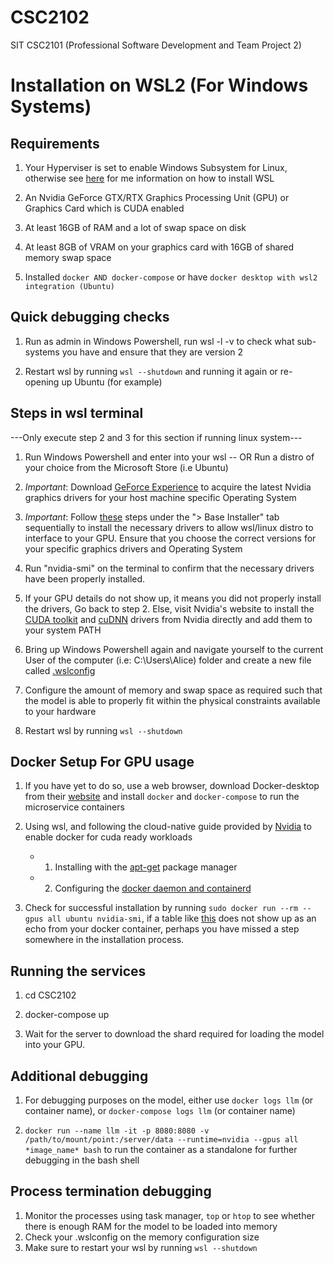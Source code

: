 # CSC2102
SIT CSC2101 (Professional Software Development and Team Project 2)

# Installation on WSL2 (For Windows Systems)

## Requirements
1. Your Hyperviser is set to enable Windows Subsystem for Linux, otherwise see [here](https://learn.microsoft.com/en-us/windows/wsl/install) for me information on how to install WSL

2. An Nvidia GeForce GTX/RTX Graphics Processing Unit (GPU) or Graphics Card which is CUDA enabled

3. At least 16GB of RAM and a lot of swap space on disk

4. At least 8GB of VRAM on your graphics card with 16GB of shared memory swap space

5. Installed ```docker AND docker-compose``` or have ```docker desktop with wsl2 integration (Ubuntu)```

## Quick debugging checks
1. Run as admin in Windows Powershell, run wsl -l -v to check what sub-systems you have and ensure that they are version 2

2. Restart wsl by running ```wsl --shutdown``` and running it again or re-opening up Ubuntu (for example)


## Steps in wsl terminal
---Only execute step 2 and 3 for this section if running linux system---
1. Run Windows Powershell and enter into your wsl -- OR Run a distro of your choice from the Microsoft Store (i.e Ubuntu)

2. *Important*: Download [GeForce Experience](https://www.nvidia.com/en-sg/geforce/geforce-experience/download/) to acquire the latest Nvidia graphics drivers for your host machine specific Operating System

3. *Important*: Follow [these](https://developer.nvidia.com/cuda-downloads?target_os=Linux&target_arch=x86_64&Distribution=WSL-Ubuntu&target_version=2.0&target_type=deb_local) steps under the "> Base Installer" tab sequentially to install the necessary drivers to allow wsl/linux distro to interface to your GPU. Ensure that you choose the correct versions for your specific graphics drivers and Operating System

4. Run "nvidia-smi" on the terminal to confirm that the necessary drivers have been properly installed.

5. If your GPU details do not show up, it means you did not properly install the drivers, Go back to step 2. Else, visit Nvidia's website to install the [CUDA toolkit](https://developer.nvidia.com/cuda-downloads) and [cuDNN](https://developer.nvidia.com/cudnn) drivers from Nvidia directly and add them to your system PATH

6. Bring up Windows Powershell again and navigate yourself to the current User of the computer (i.e: C:\Users\Alice) folder and create a new file called [.wslconfig](./images/wslconfig_file.PNG)

7. Configure the amount of memory and swap space as required such that the model is able to properly fit within the physical constraints available to your hardware

8. Restart wsl by running ```wsl --shutdown```

## Docker Setup For GPU usage

1. If you have yet to do so, use a web browser, download Docker-desktop from their [website](https://www.docker.com/products/docker-desktop/) and install ```docker``` and ```docker-compose``` to run the microservice containers

2. Using wsl, and following the cloud-native guide provided by [Nvidia](https://docs.nvidia.com/datacenter/cloud-native/container-toolkit/latest/install-guide.html#installing-with-apt) to enable docker for cuda ready workloads

    - 1. Installing with the [apt-get](./images/aptget.png) package manager

    - 2. Configuring the [docker daemon and containerd](./images/docker_daemon.png)

3. Check for successful installation by running ```sudo docker run --rm --gpus all ubuntu nvidia-smi```, if a table like [this](./images/nvidiasmi.png) does not show up as an echo from your docker container, perhaps you have missed a step somewhere in the installation process.

## Running the services
1. cd CSC2102

2. docker-compose up

3. Wait for the server to download the shard required for loading the model into your GPU.

## Additional debugging
1. For debugging purposes on the model, either use ```docker logs llm``` (or container name), or ```docker-compose logs llm``` (or container name)

2. ```docker run --name llm -it -p 8080:8080 -v /path/to/mount/point:/server/data --runtime=nvidia --gpus all *image_name* bash``` to run the container as a standalone for further debugging in the bash shell

## Process termination debugging
1. Monitor the processes using task manager, ```top``` or ```htop```  to see whether there is enough RAM for the model to be loaded into memory
2. Check your .wslconfig on the memory configuration size
3. Make sure to restart your wsl by running ```wsl --shutdown```
